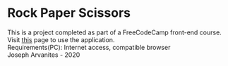 # Rock Paper Scissors

This is a project completed as part of a FreeCodeCamp front-end course.<br>
Visit [this](https://josarv.github.io/rock-paper-scissors/) page to use the application.<br>
Requirements(PC): Internet access, compatible browser<br>
Joseph Arvanites - 2020<br>

